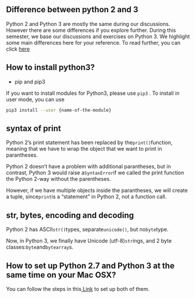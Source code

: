 ## Difference between python 2 and 3
Python 2 and Python 3 are mostly the same during our discussions. However there are some differences if you explore further. During this semester, we base our discussions and exercises on Python 3. We highlight some main differences here for your reference. To read further, you can click [here](http://sebastianraschka.com/Articles/2014_python_2_3_key_diff.html#the-print-function)

## How to install python3?
* pip and pip3

If you want to install modules for Python3, please use `pip3` . To install in user mode, you can use

```bash
pip3 install --user {name-of-the-module}
```

## syntax of print

Python 2’s print statement has been replaced by the`print()`function, meaning that we have to wrap the object that we want to print in parantheses.

Python 2 doesn’t have a problem with additional parantheses, but in contrast, Python 3 would raise a`SyntaxError`if we called the print function the Python 2-way without the parentheses.

However, if we have multiple objects inside the parantheses, we will create a tuple, since`print`is a “statement” in Python 2, not a function call.

## str, bytes, encoding and decoding

Python 2 has ASCII`str()`types, separate`unicode()`, but no`byte`type.

Now, in Python 3, we finally have Unicode \(utf-8\)`str`ings, and 2 byte classes:`byte`and`bytearray`s.

## How to set up Python 2.7 and Python 3 at the same time on your Mac OSX?

You can follow the steps in this[ Link](https://stringpiggy.hpd.io/mac-osx-python3-dual-install/#step1) to set up both of them. 

